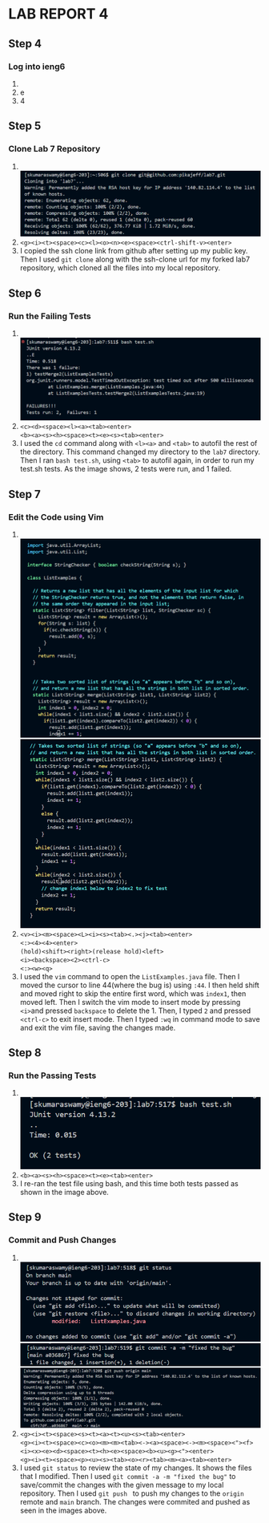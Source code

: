 # LAB REPORT 4
## Step 4 
### Log into ieng6
1. <br> 
2. e
3. 4
## Step 5
### Clone Lab 7 Repository
1. <br>![Image](GitCloneSSH.png) <br>
2. `<g><i><t><space><c><l><o><n><e><space><ctrl-shift-v><enter>` <br>
3. I copied the ssh clone link from github after setting up my public key. Then I used `git clone` along with the ssh-clone url for my forked lab7 repository, which cloned all the files into my local repository.
## Step 6
### Run the Failing Tests
1. <br>![Image](TestFailure.png) <br>
2. `<c><d><space><l><a><tab><enter>` <br> `<b><a><s><h><space><t><e><s><tab><enter>` <br>
3. I used the `cd` command along with `<l><a>` and `<tab>` to autofil the rest of the directory. This command changed my directory to the `lab7` directory. Then I ran `bash test.sh`, using `<tab>` to autofil again, in order to run my test.sh tests. As the image shows, 2 tests were run, and 1 failed.
## Step 7
### Edit the Code using Vim
1. <br>![Image](VimFile.png) <br> ![Image](BuggedLine.png) <br>
2. `<v><i><m><space><L><i><s><tab><.><j><tab><enter>` <br> `<:><4><4><enter>` <br> `(hold)<shift><right>(release hold)<left>` <br> `<i><backspace><2><ctrl-c>` <br>  `<:><w><q>` <br>
3. I used the `vim` command to open the `ListExamples.java` file. Then I moved the cursor to line 44(where the bug is) using `:44`. I then held shift and moved right to skip the entire first word, which was `index1`, then moved left. Then I switch the vim mode to insert mode by pressing `<i>`and pressed `backspace` to delete the 1. Then, I typed `2` and pressed `<ctrl-c>` to exit insert mode. Then I typed `:wq` in command mode to save and exit the vim file, saving the changes made.
## Step 8
### Run the Passing Tests
1. <br>![Image](TestPassed.png) <br>
2. `<b><a><s><h><space><t><e><tab><enter>` <br>
3. I re-ran the test file using bash, and this time both tests passed as shown in the image above.
## Step 9
### Commit and Push Changes
1. <br>![Image](GitStatus.png) <br> ![Image](GitCommit.png) <br> ![Image](GitPush.png) <br>
2. `<g><i><t><space><s><t><a><t><u><s><tab><enter>` <br> `<g><i><t><space><c><o><m><m><tab><-><a><space><-><m><space><"><f><i><x><e><d><space><t><h><e><space><b><u><g><"><enter>` <br> `<g><i><t><space><p><u><s><tab><o><r><tab><m><a><tab><enter>` <br>
3. I used `git status` to review the state of my changes. It shows the files that I modified. Then I used  `git commit -a -m "fixed the bug"` to save/commit the changes with the given message to my local repository. Then I used `git push ` to push my changes to the `origin` remote and  `main` branch. The changes were commited and pushed as seen in the images above.
